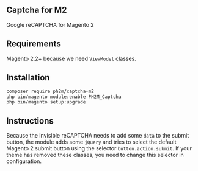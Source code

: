 Captcha for M2
--------------
Google reCAPTCHA for Magento 2

Requirements
------------
Magento 2.2+ because we need `ViewModel` classes.

Installation
------------
```
composer require ph2m/captcha-m2
php bin/magento module:enable PH2M_Captcha
php bin/magento setup:upgrade
```

Instructions
------------
Because the Invisible reCAPTCHA needs to add some `data` to the submit button, the module adds some `jQuery` and tries to select the default Magento 2 submit button using the selector `button.action.submit`. 
If your theme has removed these classes, you need to change this selector in configuration.